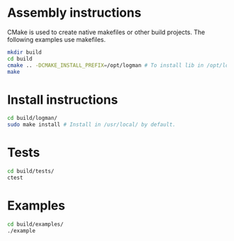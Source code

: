 # Assembly instructions
CMake is used to create native makefiles or other build projects. The following examples use makefiles.
```bash
mkdir build
cd build
cmake .. -DCMAKE_INSTALL_PREFIX=/opt/logman # To install lib in /opt/logman. There is /usr/local/ by default.
make
```
# Install instructions
```bash
cd build/logman/
sudo make install # Install in /usr/local/ by default.
```
# Tests
```bash
cd build/tests/
ctest
```
# Examples
```bash
cd build/examples/
./example
```